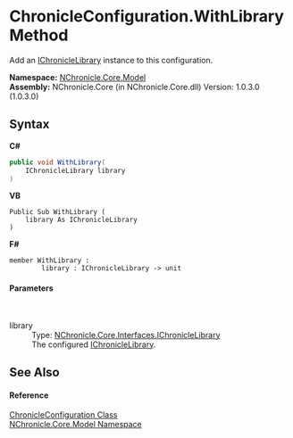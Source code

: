 # ChronicleConfiguration.WithLibrary Method 
 

Add an <a href="T_NChronicle_Core_Interfaces_IChronicleLibrary.md">IChronicleLibrary</a> instance to this configuration.

**Namespace:**&nbsp;<a href="N_NChronicle_Core_Model.md">NChronicle.Core.Model</a><br />**Assembly:**&nbsp;NChronicle.Core (in NChronicle.Core.dll) Version: 1.0.3.0 (1.0.3.0)

## Syntax

**C#**<br />
``` C#
public void WithLibrary(
	IChronicleLibrary library
)
```

**VB**<br />
``` VB
Public Sub WithLibrary ( 
	library As IChronicleLibrary
)
```

**F#**<br />
``` F#
member WithLibrary : 
        library : IChronicleLibrary -> unit 

```


#### Parameters
&nbsp;<dl><dt>library</dt><dd>Type: <a href="T_NChronicle_Core_Interfaces_IChronicleLibrary.md">NChronicle.Core.Interfaces.IChronicleLibrary</a><br />The configured <a href="T_NChronicle_Core_Interfaces_IChronicleLibrary.md">IChronicleLibrary</a>.</dd></dl>

## See Also


#### Reference
<a href="T_NChronicle_Core_Model_ChronicleConfiguration.md">ChronicleConfiguration Class</a><br /><a href="N_NChronicle_Core_Model.md">NChronicle.Core.Model Namespace</a><br />
